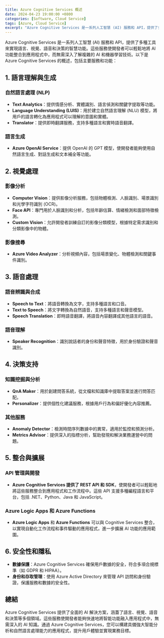 ```yaml
---
title: Azure Cognitive Services 概述
date: 2024-04-23 19:00:00 +0800
categories: [Software, Cloud Service]
tags: [Azure, Cloud Service] 
excerpt: "Azure Cognitive Services 是一系列人工智慧 (AI) 服務和 API，提供了多種工具來實現語言、視覺、語音和決策的智慧功能。"
---
```


Azure Cognitive Services 是一系列人工智慧 (AI) 服務和 API，提供了多種工具來實現語言、視覺、語音和決策的智慧功能。這些服務使開發者可以輕鬆地將 AI 功能整合到應用程式中，而無需深入了解複雜的 AI 和機器學習技術。以下是 Azure Cognitive Services 的概述，包括主要服務和功能：

## **1. 語言理解與生成**

### **自然語言處理 (NLP)**
- **Text Analytics**：提供情感分析、實體識別、語言偵測和關鍵字提取等功能。
- **Language Understanding (LUIS)**：用於建立自然語言理解 (NLU) 模型，將用戶的語言轉化為應用程式可以理解的意圖和實體。
- **Translator**：提供即時翻譯服務，支持多種語言和實時語音翻譯。

### **語言生成**
- **Azure OpenAI Service**：提供 OpenAI 的 GPT 模型，使開發者能夠使用自然語言生成、對話生成和文本補全等功能。

## **2. 視覺處理**

### **影像分析**
- **Computer Vision**：提供影像分析服務，包括物體檢測、人臉識別、場景識別和光學字符識別 (OCR)。
- **Face API**：專門用於人臉識別和分析，包括年齡估算、情緒檢測和面部特徵檢測。
- **Custom Vision**：允許開發者訓練自訂的影像分類模型，根據特定需求識別和分類影像中的物體。

### **影像搜尋**
- **Azure Video Analyzer**：分析視頻內容，包括場景變化、物體檢測和關鍵事件識別。

## **3. 語音處理**

### **語音辨識與合成**
- **Speech to Text**：將語音轉換為文字，支持多種語言和口音。
- **Text to Speech**：將文字轉換為自然語音，支持多種語言和聲音模型。
- **Speech Translation**：即時語音翻譯，將語音內容翻譯成其他語言的語音。

### **語音理解**
- **Speaker Recognition**：識別說話者的身份和聲音特徵，用於身份驗證和聲音識別。

## **4. 決策支持**

### **知識挖掘與分析**
- **QnA Maker**：用於創建問答系統，從文檔和知識庫中提取答案並進行問答匹配。
- **Personalizer**：提供個性化建議服務，根據用戶行為和偏好優化內容推薦。

### **其他服務**
- **Anomaly Detector**：檢測時間序列數據中的異常，適用於監控和預測分析。
- **Metrics Advisor**：提供深入的指標分析，幫助發現和解決業務運營中的問題。

## **5. 整合與擴展**

### **API 管理與開發**
- **Azure Cognitive Services 提供了 REST API 和 SDK**，使開發者可以輕鬆地將這些服務整合到應用程式和工作流程中。這些 API 支援多種編程語言和平台，包括 .NET、Python、Java 和 JavaScript。

### **Azure Logic Apps 和 Azure Functions**
- **Azure Logic Apps** 和 **Azure Functions** 可以與 Cognitive Services 整合，以實現自動化工作流程和事件驅動的應用程式，進一步擴展 AI 功能的應用範圍。

## **6. 安全性和隱私**

- **數據保護**：Azure Cognitive Services 確保用戶數據的安全，符合多項合規標準（如 GDPR 和 HIPAA）。
- **身份和存取管理**：使用 Azure Active Directory 來管理 API 訪問和身份驗證，保護服務和數據的安全性。

## **總結**

Azure Cognitive Services 提供了全面的 AI 解決方案，涵蓋了語言、視覺、語音和決策等多個領域。這些服務使開發者能夠快速地將智能功能融入應用程式中，無需深入的 AI 知識。通過 Azure Cognitive Services，您可以構建具備強大智能分析和自然語言處理能力的應用程式，提升用戶體驗並實現業務目標。
